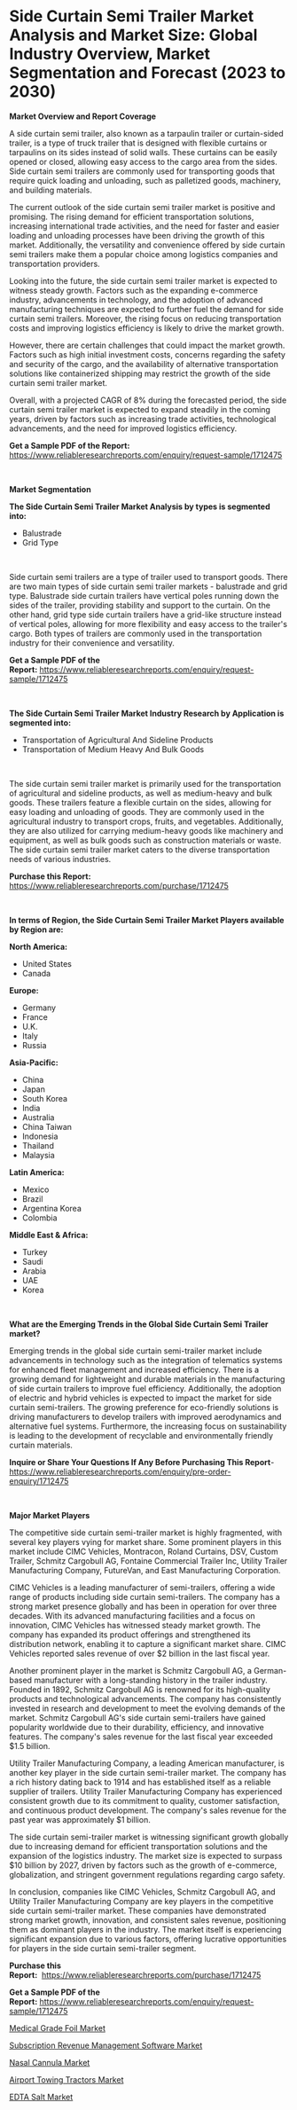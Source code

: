 <p><h1>Side Curtain Semi Trailer Market Analysis and Market Size: Global Industry Overview, Market Segmentation and Forecast (2023 to 2030)</h1></p><p><strong>Market Overview and Report Coverage</strong></p>
<p><p>A side curtain semi trailer, also known as a tarpaulin trailer or curtain-sided trailer, is a type of truck trailer that is designed with flexible curtains or tarpaulins on its sides instead of solid walls. These curtains can be easily opened or closed, allowing easy access to the cargo area from the sides. Side curtain semi trailers are commonly used for transporting goods that require quick loading and unloading, such as palletized goods, machinery, and building materials.</p><p>The current outlook of the side curtain semi trailer market is positive and promising. The rising demand for efficient transportation solutions, increasing international trade activities, and the need for faster and easier loading and unloading processes have been driving the growth of this market. Additionally, the versatility and convenience offered by side curtain semi trailers make them a popular choice among logistics companies and transportation providers.</p><p>Looking into the future, the side curtain semi trailer market is expected to witness steady growth. Factors such as the expanding e-commerce industry, advancements in technology, and the adoption of advanced manufacturing techniques are expected to further fuel the demand for side curtain semi trailers. Moreover, the rising focus on reducing transportation costs and improving logistics efficiency is likely to drive the market growth.</p><p>However, there are certain challenges that could impact the market growth. Factors such as high initial investment costs, concerns regarding the safety and security of the cargo, and the availability of alternative transportation solutions like containerized shipping may restrict the growth of the side curtain semi trailer market.</p><p>Overall, with a projected CAGR of 8% during the forecasted period, the side curtain semi trailer market is expected to expand steadily in the coming years, driven by factors such as increasing trade activities, technological advancements, and the need for improved logistics efficiency.</p></p>
<p><strong>Get a Sample PDF of the Report:</strong> <a href="https://www.reliableresearchreports.com/enquiry/request-sample/1712475">https://www.reliableresearchreports.com/enquiry/request-sample/1712475</a></p>
<p>&nbsp;</p>
<p><strong>Market Segmentation</strong></p>
<p><strong>The Side Curtain Semi Trailer Market Analysis by types is segmented into:</strong></p>
<p><ul><li>Balustrade</li><li>Grid Type</li></ul></p>
<p>&nbsp;</p>
<p><p>Side curtain semi trailers are a type of trailer used to transport goods. There are two main types of side curtain semi trailer markets - balustrade and grid type. Balustrade side curtain trailers have vertical poles running down the sides of the trailer, providing stability and support to the curtain. On the other hand, grid type side curtain trailers have a grid-like structure instead of vertical poles, allowing for more flexibility and easy access to the trailer's cargo. Both types of trailers are commonly used in the transportation industry for their convenience and versatility.</p></p>
<p><strong>Get a Sample PDF of the Report:</strong>&nbsp;<a href="https://www.reliableresearchreports.com/enquiry/request-sample/1712475">https://www.reliableresearchreports.com/enquiry/request-sample/1712475</a></p>
<p>&nbsp;</p>
<p><strong>The Side Curtain Semi Trailer Market Industry Research by Application is segmented into:</strong></p>
<p><ul><li>Transportation of Agricultural And Sideline Products</li><li>Transportation of Medium Heavy And Bulk Goods</li></ul></p>
<p>&nbsp;</p>
<p><p>The side curtain semi trailer market is primarily used for the transportation of agricultural and sideline products, as well as medium-heavy and bulk goods. These trailers feature a flexible curtain on the sides, allowing for easy loading and unloading of goods. They are commonly used in the agricultural industry to transport crops, fruits, and vegetables. Additionally, they are also utilized for carrying medium-heavy goods like machinery and equipment, as well as bulk goods such as construction materials or waste. The side curtain semi trailer market caters to the diverse transportation needs of various industries.</p></p>
<p><strong>Purchase this Report:</strong>&nbsp; <a href="https://www.reliableresearchreports.com/purchase/1712475">https://www.reliableresearchreports.com/purchase/1712475</a></p>
<p>&nbsp;</p>
<p><strong>In terms of Region, the Side Curtain Semi Trailer Market Players available by Region are:</strong></p>
<p>
    <p> <strong> North America: </strong>
        <ul>
            <li>United States</li>
            <li>Canada</li>
        </ul>
        </p> 
    <p> <strong> Europe: </strong>
        <ul>
            <li>Germany</li>
            <li>France</li>
            <li>U.K.</li>
            <li>Italy</li>
            <li>Russia</li>
        </ul>
        </p> 
    <p> <strong> Asia-Pacific: </strong>
        <ul>
            <li>China</li>
            <li>Japan</li>
            <li>South Korea</li>
            <li>India</li>
            <li>Australia</li>
            <li>China Taiwan</li>
            <li>Indonesia</li>
            <li>Thailand</li>
            <li>Malaysia</li>
        </ul>
        </p> 
    <p> <strong> Latin America: </strong>
        <ul>
            <li>Mexico</li>
            <li>Brazil</li>
            <li>Argentina Korea</li>
            <li>Colombia</li>
        </ul>
        </p> 
    <p> <strong> Middle East & Africa: </strong>
        <ul>
            <li>Turkey</li>
            <li>Saudi</li>
            <li>Arabia</li>
            <li>UAE</li>
            <li>Korea</li>
        </ul>
    </p>
    </p>
<p>&nbsp;</p>
<p><strong>What are the Emerging Trends in the Global Side Curtain Semi Trailer market?</strong></p>
<p><p>Emerging trends in the global side curtain semi-trailer market include advancements in technology such as the integration of telematics systems for enhanced fleet management and increased efficiency. There is a growing demand for lightweight and durable materials in the manufacturing of side curtain trailers to improve fuel efficiency. Additionally, the adoption of electric and hybrid vehicles is expected to impact the market for side curtain semi-trailers. The growing preference for eco-friendly solutions is driving manufacturers to develop trailers with improved aerodynamics and alternative fuel systems. Furthermore, the increasing focus on sustainability is leading to the development of recyclable and environmentally friendly curtain materials.</p></p>
<p><strong>Inquire or Share Your Questions If Any Before Purchasing This Report</strong>- <a href="https://www.reliableresearchreports.com/enquiry/pre-order-enquiry/1712475">https://www.reliableresearchreports.com/enquiry/pre-order-enquiry/1712475</a></p>
<p>&nbsp;</p>
<p><strong>Major Market Players</strong></p>
<p><p>The competitive side curtain semi-trailer market is highly fragmented, with several key players vying for market share. Some prominent players in this market include CIMC Vehicles, Montracon, Roland Curtains, DSV, Custom Trailer, Schmitz Cargobull AG, Fontaine Commercial Trailer Inc, Utility Trailer Manufacturing Company, FutureVan, and East Manufacturing Corporation.</p><p>CIMC Vehicles is a leading manufacturer of semi-trailers, offering a wide range of products including side curtain semi-trailers. The company has a strong market presence globally and has been in operation for over three decades. With its advanced manufacturing facilities and a focus on innovation, CIMC Vehicles has witnessed steady market growth. The company has expanded its product offerings and strengthened its distribution network, enabling it to capture a significant market share. CIMC Vehicles reported sales revenue of over $2 billion in the last fiscal year.</p><p>Another prominent player in the market is Schmitz Cargobull AG, a German-based manufacturer with a long-standing history in the trailer industry. Founded in 1892, Schmitz Cargobull AG is renowned for its high-quality products and technological advancements. The company has consistently invested in research and development to meet the evolving demands of the market. Schmitz Cargobull AG's side curtain semi-trailers have gained popularity worldwide due to their durability, efficiency, and innovative features. The company's sales revenue for the last fiscal year exceeded $1.5 billion.</p><p>Utility Trailer Manufacturing Company, a leading American manufacturer, is another key player in the side curtain semi-trailer market. The company has a rich history dating back to 1914 and has established itself as a reliable supplier of trailers. Utility Trailer Manufacturing Company has experienced consistent growth due to its commitment to quality, customer satisfaction, and continuous product development. The company's sales revenue for the past year was approximately $1 billion.</p><p>The side curtain semi-trailer market is witnessing significant growth globally due to increasing demand for efficient transportation solutions and the expansion of the logistics industry. The market size is expected to surpass $10 billion by 2027, driven by factors such as the growth of e-commerce, globalization, and stringent government regulations regarding cargo safety.</p><p>In conclusion, companies like CIMC Vehicles, Schmitz Cargobull AG, and Utility Trailer Manufacturing Company are key players in the competitive side curtain semi-trailer market. These companies have demonstrated strong market growth, innovation, and consistent sales revenue, positioning them as dominant players in the industry. The market itself is experiencing significant expansion due to various factors, offering lucrative opportunities for players in the side curtain semi-trailer segment.</p></p>
<p><strong>Purchase this Report:</strong>&nbsp;&nbsp;<a href="https://www.reliableresearchreports.com/purchase/1712475">https://www.reliableresearchreports.com/purchase/1712475</a></p>
<p></p>
<p><strong>Get a Sample PDF of the Report:</strong>&nbsp;<a href="https://www.reliableresearchreports.com/enquiry/request-sample/1712475">https://www.reliableresearchreports.com/enquiry/request-sample/1712475</a></p>
<p><p><a href="https://github.com/gdfhhhj/Market-Research-Report-List-1/blob/main/medical-grade-foil-market.md">Medical Grade Foil Market</a></p><p><a href="https://medium.com/@aureliarice2023/subscription-revenue-management-software-market-trends-forecast-and-competitive-analysis-to-2030-555f016e4f2c">Subscription Revenue Management Software Market</a></p><p><a href="https://github.com/luckyshygirl/Market-Research-Report-List-1/blob/main/nasal-cannula-market.md">Nasal Cannula Market</a></p><p><a href="https://medium.com/@sheilahaley2023/decoding-airport-towing-tractors-market-metrics-market-share-trends-and-growth-patterns-96f43ab5d25a">Airport Towing Tractors Market</a></p><p><a href="https://medium.com/@marvinwalsh2023/edta-salt-market-analysis-and-sze-forecasted-for-period-from-2023-to-2030-fb52cd4dbefb">EDTA Salt Market</a></p></p>